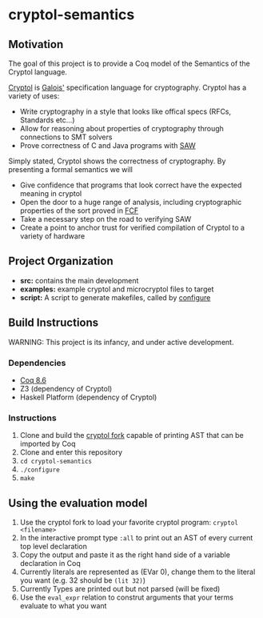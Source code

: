 # cryptol-semantics
## Motivation
The goal of this project is to provide a Coq model of the Semantics of the Cryptol language.

[Cryptol](https://cryptol.net/) is [Galois'](http://galois.com/) specification language for cryptography. Cryptol has a variety of uses:

- Write cryptography in a style that looks like offical specs (RFCs, Standards etc...)
- Allow for reasoning about properties of cryptography through connections to SMT solvers
- Prove correctness of C and Java programs with [SAW](http://saw.galois.com)

Simply stated, Cryptol shows the correctness of cryptography. By presenting a formal semantics we will

- Give confidence that programs that look correct have the expected meaning in cryptol 
- Open the door to a huge range of analysis, including cryptographic properties of the sort proved in [FCF](https://github.com/adampetcher/fcf)
- Take a necessary step on the road to verifying SAW
- Create a point to anchor trust for verified compilation of Cryptol to a variety of hardware

## Project Organization

- **src:** contains the main development
- **examples:** example cryptol and microcryptol files to target
- **script:** A script to generate makefiles, called by [configure](configure)

## Build Instructions
WARNING: This project is its infancy, and under active development.

### Dependencies

- [Coq 8.6](https://coq.inria.fr/download)
- Z3 (dependency of Cryptol)
- Haskell Platform (dependency of Cryptol)

### Instructions

1. Clone and build the [cryptol fork](https://github.com/sliverdragon37/cryptol) capable of printing AST that can be imported by Coq
1. Clone and enter this repository
1. `cd cryptol-semantics`
1. `./configure`
1. `make`

## Using the evaluation model

1. Use the cryptol fork to load your favorite cryptol program: `cryptol <filename>`
1. In the interactive prompt type `:all` to print out an AST of every current top level declaration
1. Copy the output and paste it as the right hand side of a variable declaration in Coq
1. Currently literals are represented as (EVar 0), change them to the literal you want (e.g. 32 should be `(lit 32)`)
1. Currently Types are printed out but not parsed (will be fixed)
1. Use the `eval_expr` relation to construt arguments that your terms evaluate to what you want

